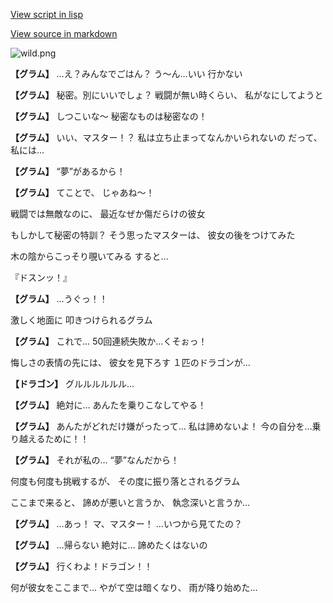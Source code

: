 [View script in lisp](../scripts/10082201.txt)

[View source in markdown](10082201.md)

![wild.png](../images/backgrounds/wild.png)

**【グラム】**
…え？みんなでごはん？
う〜ん…いい
行かない

**【グラム】**
秘密。別にいいでしょ？
戦闘が無い時くらい、
私がなにしてようと

**【グラム】**
しつこいな〜
秘密なものは秘密なの！

**【グラム】**
いい、マスター！？
私は立ち止まってなんかいられないの
だって、私には…

**【グラム】**
“夢”があるから！

**【グラム】**
てことで、
じゃあね〜！

戦闘では無敵なのに、
最近なぜか傷だらけの彼女

もしかして秘密の特訓？
そう思ったマスターは、
彼女の後をつけてみた

木の陰からこっそり覗いてみる
すると…

『ドスンッ！』

**【グラム】**
…うぐっ！！

激しく地面に
叩きつけられるグラム

**【グラム】**
これで…
50回連続失敗か…くそぉっ！

悔しさの表情の先には、
彼女を見下ろす
１匹のドラゴンが…

**【ドラゴン】**
グルルルルルル…

**【グラム】**
絶対に…
あんたを乗りこなしてやる！

**【グラム】**
あんたがどれだけ嫌がったって…
私は諦めないよ！
今の自分を…乗り越えるために！！

**【グラム】**
それが私の…
“夢”なんだから！

何度も何度も挑戦するが、
その度に振り落とされるグラム

ここまで来ると、
諦めが悪いと言うか、
執念深いと言うか…

**【グラム】**
…あっ！
マ、マスター！
…いつから見てたの？

**【グラム】**
…帰らない
絶対に…
諦めたくはないの

**【グラム】**
行くわよ！ドラゴン！！

何が彼女をここまで…
やがて空は暗くなり、
雨が降り始めた…